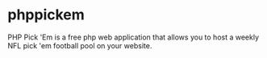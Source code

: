 phppickem
=========

PHP Pick 'Em is a free php web application that allows you to host a weekly NFL pick 'em football pool on your website.
